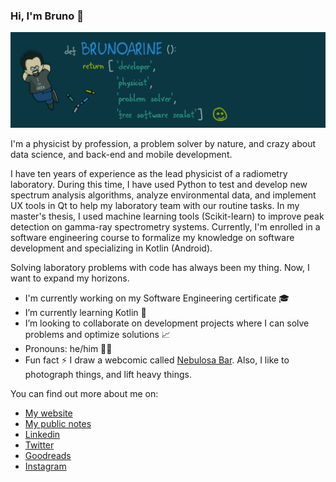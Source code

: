 ### Hi, I'm Bruno 👋

<img src="img/header.png">

I'm a physicist by profession, a problem solver by nature, and crazy about data science, and back-end and mobile development.

I have ten years of experience as the lead physicist of a radiometry laboratory. During this time, I have used Python to test and develop new spectrum analysis algorithms, analyze environmental data, and implement UX tools in Qt to help my laboratory team with our routine tasks. In my master's thesis, I used machine learning tools (Scikit-learn) to improve peak detection on gamma-ray spectrometry systems. Currently, I'm enrolled in a software engineering course to formalize my knowledge on software development and specializing in Kotlin (Android).

Solving laboratory problems with code has always been my thing. Now, I want to expand my horizons.

- I'm currently working on my Software Engineering certificate 🎓
- I’m currently learning Kotlin 🌱
- I’m looking to collaborate on development projects where I can solve problems and optimize solutions 📈
- Pronouns: he/him ️🧔🏻
- Fun fact ⚡ I draw a webcomic called [Nebulosa Bar](https://www.nebulosabar.com.br). Also, I like to photograph things, and lift heavy things.

You can find out more about me on:

- [My website](https://brunoarine.com)
- [My public notes](https://notes.brunoarine.com)
- [Linkedin](https://www.linkedin.com/in/bruno-arine)
- [Twitter](https://twitter.com/brunoarine)
- [Goodreads](https://www.goodreads.com/brunoarine)
- [Instagram](https://instagram.com/brunoarine)
